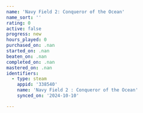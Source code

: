 ```yaml
---
name: 'Navy Field 2: Conqueror of the Ocean'
name_sort: ''
rating: 0
active: false
progress: new
hours_played: 0
purchased_on: .nan
started_on: .nan
beaten_on: .nan
completed_on: .nan
mastered_on: .nan
identifiers:
  - type: steam
    appid: '338540'
    name: 'Navy Field 2 : Conqueror of the Ocean'
    synced_on: '2024-10-10'

---
```

